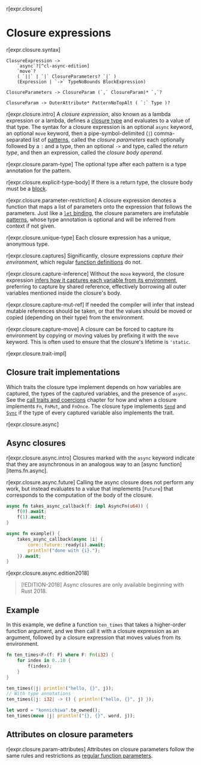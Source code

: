 r[expr.closure]
# Closure expressions

r[expr.closure.syntax]
```grammar,expressions
ClosureExpression ->
    `async`?[^cl-async-edition]
    `move`?
    ( `||` | `|` ClosureParameters? `|` )
    (Expression | `->` TypeNoBounds BlockExpression)

ClosureParameters -> ClosureParam (`,` ClosureParam)* `,`?

ClosureParam -> OuterAttribute* PatternNoTopAlt ( `:` Type )?
```

[^cl-async-edition]: The `async` qualifier is not allowed in the 2015 edition.

r[expr.closure.intro]
A *closure expression*, also known as a lambda expression or a lambda, defines a [closure type] and evaluates to a value of that type.
The syntax for a closure expression is an optional `async` keyword, an optional `move` keyword, then a pipe-symbol-delimited (`|`) comma-separated list of [patterns], called the *closure parameters* each optionally followed by a `:` and a type, then an optional `->` and type, called the *return type*, and then an expression, called the *closure body operand*.

r[expr.closure.param-type]
The optional type after each pattern is a type annotation for the pattern.

r[expr.closure.explicit-type-body]
If there is a return type, the closure body must be a [block].

r[expr.closure.parameter-restriction]
A closure expression denotes a function that maps a list of parameters onto the expression that follows the parameters.
Just like a [`let` binding], the closure parameters are irrefutable [patterns], whose type annotation is optional and will be inferred from context if not given.

r[expr.closure.unique-type]
Each closure expression has a unique, anonymous type.

r[expr.closure.captures]
Significantly, closure expressions _capture their environment_, which regular [function definitions] do not.

r[expr.closure.capture-inference]
Without the `move` keyword, the closure expression [infers how it captures each variable from its environment](../types/closure.md#capture-modes), preferring to capture by shared reference, effectively borrowing all outer variables mentioned inside the closure's body.

r[expr.closure.capture-mut-ref]
If needed the compiler will infer that instead mutable references should be taken, or that the values should be moved or copied (depending on their type) from the environment.

r[expr.closure.capture-move]
A closure can be forced to capture its environment by copying or moving values by prefixing it with the `move` keyword.
This is often used to ensure that the closure's lifetime is `'static`.

r[expr.closure.trait-impl]
## Closure trait implementations

Which traits the closure type implement depends on how variables are captured, the types of the captured variables, and the presence of `async`.
See the [call traits and coercions] chapter for how and when a closure implements `Fn`, `FnMut`, and `FnOnce`.
The closure type implements [`Send`] and [`Sync`] if the type of every captured variable also implements the trait.

r[expr.closure.async]
## Async closures

r[expr.closure.async.intro]
Closures marked with the `async` keyword indicate that they are asynchronous in an analogous way to an [async function][items.fn.async].

r[expr.closure.async.future]
Calling the async closure does not perform any work, but instead evaluates to a value that implements [`Future`] that corresponds to the computation of the body of the closure.

```rust
async fn takes_async_callback(f: impl AsyncFn(u64)) {
    f(0).await;
    f(1).await;
}

async fn example() {
    takes_async_callback(async |i| {
        core::future::ready(i).await;
        println!("done with {i}.");
    }).await;
}
```

r[expr.closure.async.edition2018]
> [!EDITION-2018]
> Async closures are only available beginning with Rust 2018.

## Example

In this example, we define a function `ten_times` that takes a higher-order function argument, and we then call it with a closure expression as an argument, followed by a closure expression that moves values from its environment.

```rust
fn ten_times<F>(f: F) where F: Fn(i32) {
    for index in 0..10 {
        f(index);
    }
}

ten_times(|j| println!("hello, {}", j));
// With type annotations
ten_times(|j: i32| -> () { println!("hello, {}", j) });

let word = "konnichiwa".to_owned();
ten_times(move |j| println!("{}, {}", word, j));
```

## Attributes on closure parameters

r[expr.closure.param-attributes]
Attributes on closure parameters follow the same rules and restrictions as [regular function parameters].

[`let` binding]: ../statements.md#let-statements
[`Send`]: ../special-types-and-traits.md#send
[`Sync`]: ../special-types-and-traits.md#sync
[block]: block-expr.md
[call traits and coercions]: ../types/closure.md#call-traits-and-coercions
[closure type]: ../types/closure.md
[function definitions]: ../items/functions.md
[patterns]: ../patterns.md
[regular function parameters]: ../items/functions.md#attributes-on-function-parameters
